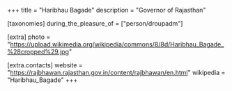 +++
title = "Haribhau Bagade"
description = "Governor of Rajasthan"

[taxonomies]
during_the_pleasure_of = ["person/droupadm"]

[extra]
photo = "https://upload.wikimedia.org/wikipedia/commons/8/8d/Haribhau_Bagade_%28cropped%29.jpg"

[extra.contacts]
website = "https://rajbhawan.rajasthan.gov.in/content/rajbhawan/en.html"
wikipedia = "Haribhau_Bagade"
+++